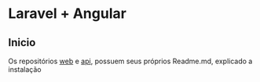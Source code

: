 # Laravel + Angular

## Inicio

Os repositórios [web](https://github.com/megaronp/TestDevFUll/tree/main/base/README.md) e [api](https://github.com/megaronp/TestDevFUll/tree/main/testDevFull), possuem seus próprios Readme.md, explicado a instalação
